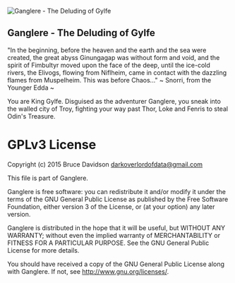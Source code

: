 ![Ganglere - The Deluding of Gylfe](https://raw.githubusercontent.com/darkoverlordofdata/Ganglere/master/www/assets/images/ganglere.png)
## Ganglere - The Deluding of Gylfe

"In the beginning, before the heaven and the earth and the sea were created, 
the great abyss Ginungagap was without form and void, and the spirit of Fimbultyr 
moved upon the face of the deep, until the ice-cold rivers, the Elivogs, flowing 
from Niflheim, came in contact with the dazzling flames from Muspelheim. 
This was before Chaos..." ~ Snorri, from the Younger Edda ~

You are King Gylfe.  Disguised as the adventurer Ganglere, you sneak into the walled city of Troy, 
fighting your way past Thor, Loke and Fenris to steal Odin's Treasure.


                                                            

# GPLv3 License

Copyright (c) 2015 Bruce Davidson <darkoverlordofdata@gmail.com>

This file is part of Ganglere.

Ganglere is free software: you can redistribute it and/or modify
it under the terms of the GNU General Public License as published by
the Free Software Foundation, either version 3 of the License, or
(at your option) any later version.

Ganglere is distributed in the hope that it will be useful,
but WITHOUT ANY WARRANTY; without even the implied warranty of
MERCHANTABILITY or FITNESS FOR A PARTICULAR PURPOSE.  See the
GNU General Public License for more details.

You should have received a copy of the GNU General Public License
along with Ganglere.  If not, see <http://www.gnu.org/licenses/>.
